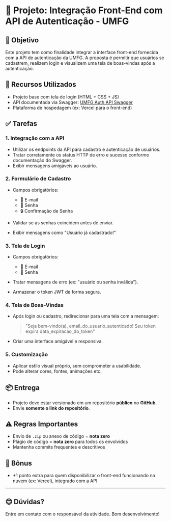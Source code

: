 # 📃 Projeto: Integração Front-End com API de Autenticação - UMFG

## 🌟 Objetivo

Este projeto tem como finalidade integrar a interface front-end fornecida com a API de autenticação da UMFG. A proposta é permitir que usuários se cadastrem, realizem login e visualizem uma tela de boas-vindas após a autenticação.

## 🔗 Recursos Utilizados

- Projeto base com tela de login (HTML + CSS + JS)
- API documentada via Swagger: [UMFG Auth API Swagger](https://umfgcloud-autenticacao-service-7e27ead80532.herokuapp.com/swagger/index.html)
- Plataforma de hospedagem (ex: Vercel para o front-end)

## ✅ Tarefas

### 1. Integração com a API

- Utilizar os endpoints da API para cadastro e autenticação de usuários.
- Tratar corretamente os status HTTP de erro e sucesso conforme documentação do Swagger.
- Exibir mensagens amigáveis ao usuário.

### 2. Formulário de Cadastro

- Campos obrigatórios:

  - 📧 E-mail
  - 🔑 Senha
  - 🔒 Confirmação de Senha

- Validar se as senhas coincidem antes de enviar.
- Exibir mensagens como "Usuário já cadastrado!"

### 3. Tela de Login

- Campos obrigatórios:

  - 📧 E-mail
  - 🔑 Senha

- Tratar mensagens de erro (ex: "usuário ou senha inválida").
- Armazenar o token JWT de forma segura.

### 4. Tela de Boas-Vindas

- Após login ou cadastro, redirecionar para uma tela com a mensagem:

  > "Seja bem-vindo(a), email_do_usuario_autenticado! Seu token expira data_expiracao_do_token"

- Criar uma interface amigável e responsiva.

### 5. Customização

- Aplicar estilo visual próprio, sem comprometer a usabilidade.
- Pode alterar cores, fontes, animações etc.

## 📦 Entrega

- Projeto deve estar versionado em um repositório **público** no **GitHub**.
- Envie **somente o link do repositório**.

## ⚠️ Regras Importantes

- Envio de `.zip` ou anexo de código = **nota zero**
- Plágio de código = **nota zero** para todos os envolvidos
- Mantenha commits frequentes e descritivos

## 🏰 Bônus

- +1 ponto extra para quem disponibilizar o front-end funcionando na nuvem (ex: Vercel), integrado com a API

---

## 😊 Dúvidas?

Entre em contato com o responsável da atividade. Bom desenvolvimento!
